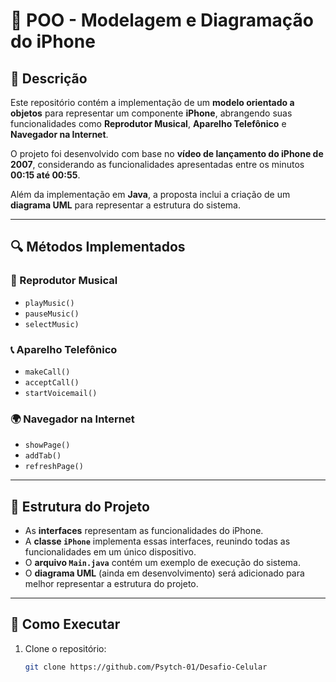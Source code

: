 # 📱 POO - Modelagem e Diagramação do iPhone

## 📝 Descrição
Este repositório contém a implementação de um **modelo orientado a objetos** para representar um componente **iPhone**, abrangendo suas funcionalidades como **Reprodutor Musical**, **Aparelho Telefônico** e **Navegador na Internet**.

O projeto foi desenvolvido com base no **vídeo de lançamento do iPhone de 2007**, considerando as funcionalidades apresentadas entre os minutos **00:15 até 00:55**.

Além da implementação em **Java**, a proposta inclui a criação de um **diagrama UML** para representar a estrutura do sistema.

---

## 🔍 Métodos Implementados

### 🎵 Reprodutor Musical
- `playMusic()`
- `pauseMusic()`
- `selectMusic)`

### 📞 Aparelho Telefônico
- `makeCall()`
- `acceptCall()`
- `startVoicemail()`

### 🌍 Navegador na Internet
- `showPage()`
- `addTab()`
- `refreshPage()`

---

## 📂 Estrutura do Projeto

- As **interfaces** representam as funcionalidades do iPhone.
- A **classe `iPhone`** implementa essas interfaces, reunindo todas as funcionalidades em um único dispositivo.
- O **arquivo `Main.java`** contém um exemplo de execução do sistema.
- O **diagrama UML** (ainda em desenvolvimento) será adicionado para melhor representar a estrutura do projeto.

---

## 🚀 Como Executar
1. Clone o repositório:
   ```bash
   git clone https://github.com/Psytch-01/Desafio-Celular
